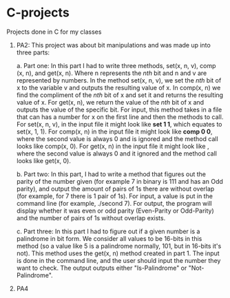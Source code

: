 # C-projects
Projects done in C for my classes

1. PA2: This project was about bit manipulations and was made up into three parts:
    <p>a. Part one: In this part I had to write three methods, set(x, n, v), comp (x, n), and get(x, n). Where n represents the <i>nth</i> bit and n and v are represented by numbers. In the method set(x, n, v), we set the <i>nth</i> bit of x to the variable v and outputs the resulting value of x. In comp(x, n) we find the compliment of the <i>nth</i> bit of x and set it and returns the resulting value of x. For get(x, n), we return the value of the <i>nth</i> bit of x and outputs the value of the specific bit. For input, this method takes in a file that can has a number for x on the first line and then the methods to call. For set(x, n, v), in the input file it might look like <b>set 1 1</b>, which equates to set(x, 1, 1). For comp(x, n) in the input file it might look like <b>comp 0 0</b>, where the second value is always 0 and is ignored and the method call looks like comp(x, 0). For get(x, n) in the input file it might look like <b?get 0 0</b>, where the second value is always 0 and it ignored and the method call looks like get(x, 0).
    <p>b. Part two: In this part, I had to write a method that figures out the parity of the number given (for example 7 in binary is 111 and has an Odd parity), and output the amount of pairs of 1s there are without overlap (for example, for 7 there is 1 pair of 1s). For input, a value is put in the command line (for example, ./second 7). For output, the program will display whether it was even or odd parity (Even-Parity or Odd-Parity) and the number of pairs of 1s without overlap exists.
    <p>c. Part three: In this part I had to figure out if a given number is a palindrome in bit form. We consider all values to be 16-bits in this method (so a value like 5 is a palindrome normally, 101, but in 16-bits it's not). This method uses the get(x, n) method created in part 1. The input is done in the command line, and the user should input the number they want to check. The output outputs either "Is-Palindrome" or "Not-Palindrome". 
2. PA4
